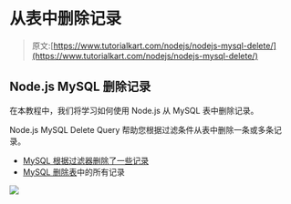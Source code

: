 # 从表中删除记录

> 原文:[https://www.tutorialkart.com/nodejs/nodejs-mysql-delete/](https://www.tutorialkart.com/nodejs/nodejs-mysql-delete/)

## Node.js MySQL 删除记录

在本教程中，我们将学习如何使用 Node.js 从 MySQL 表中删除记录。

Node.js MySQL Delete Query 帮助您根据过滤条件从表中删除一条或多条记录。

*   [MySQL 根据过滤器删除了一些记录](#Nodejs-MySQL-DELETE)
*   [MySQL 删除表](#Nodejs-MySQL-DELETE-ALL)中的所有记录

[![](../Images/925da31b32d6bc3827932f6c8afb11bb.png)](https://www.tutorialkart.com/)